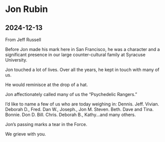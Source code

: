 # Jon Rubin


## 2024-12-13

From Jeff Russell

Before Jon made his mark here in San Francisco, he was a character and a significant presence in our large counter-cultural family at Syracuse University.

Jon touched a lot of lives. Over all the years, he kept in touch with many of us.

He would reminisce at the drop of a hat.

Jon affectionately called many of us the “Psychedelic Rangers.”

I’d like to name a few of us who are today weighing in: Dennis. Jeff. Vivian. Deborah D., Fred. Dan W., Joseph., Jon M. Steven. Beth. Dave and Tina. Bonnie. Don D. Bill. Chris. Deborah B., Kathy...and many others.

Jon’s passing marks a tear in the Force.

We grieve with you.

